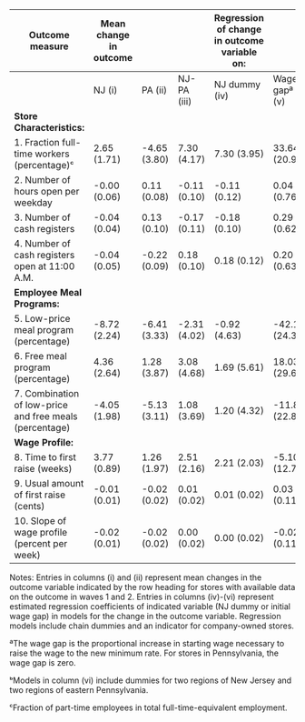 | Outcome measure | Mean change in outcome | | | Regression of change in outcome variable on: | | |
|---|---|---|---|---|---|---|
| | NJ (i) | PA (ii) | NJ-PA (iii) | NJ dummy (iv) | Wage gapª (v) | Wage gapᵇ (vi) |
| **Store Characteristics:** | | | | | | |
| 1. Fraction full-time workers (percentage)ᶜ | 2.65 (1.71) | -4.65 (3.80) | 7.30 (4.17) | 7.30 (3.95) | 33.64 (20.95) | 20.28 (24.35) |
| 2. Number of hours open per weekday | -0.00 (0.06) | 0.11 (0.08) | -0.11 (0.10) | -0.11 (0.12) | 0.04 (0.76) | -0.24 (0.65) |
| 3. Number of cash registers | -0.04 (0.04) | 0.13 (0.10) | -0.17 (0.11) | -0.18 (0.10) | 0.29 (0.62) | -0.31 (0.53) |
| 4. Number of cash registers open at 11:00 Α.Μ. | -0.04 (0.05) | -0.22 (0.09) | 0.18 (0.10) | 0.18 (0.12) | 0.20 (0.63) | -0.44 (0.74) |
| **Employee Meal Programs:** | | | | | | |
| 5. Low-price meal program (percentage) | -8.72 (2.24) | -6.41 (3.33) | -2.31 (4.02) | -0.92 (4.63) | -42.18 (24.39) | -52.34 (28.67) |
| 6. Free meal program (percentage) | 4.36 (2.64) | 1.28 (3.87) | 3.08 (4.68) | 1.69 (5.61) | 18.03 (29.65) | 17.72 (34.82) |
| 7. Combination of low-price and free meals (percentage) | -4.05 (1.98) | -5.13 (3.11) | 1.08 (3.69) | 1.20 (4.32) | -11.87 (22.88) | -19.19 (26.81) |
| **Wage Profile:** | | | | | | |
| 8. Time to first raise (weeks) | 3.77 (0.89) | 1.26 (1.97) | 2.51 (2.16) | 2.21 (2.03) | -5.10 (12.74) | 4.02 (10.81) |
| 9. Usual amount of first raise (cents) | -0.01 (0.01) | -0.02 (0.02) | 0.01 (0.02) | 0.01 (0.02) | 0.03 (0.11) | 0.03 (0.13) |
| 10. Slope of wage profile (percent per week) | -0.02 (0.01) | -0.02 (0.02) | 0.00 (0.02) | 0.00 (0.02) | -0.02 (0.11) | -0.02 (0.13) |

Notes: Entries in columns (i) and (ii) represent mean changes in the outcome variable indicated by the row heading for stores with available data on the outcome in waves 1 and 2. Entries in columns (iv)-(vi) represent estimated regression coefficients of indicated variable (NJ dummy or initial wage gap) in models for the change in the outcome variable. Regression models include chain dummies and an indicator for company-owned stores.

ªThe wage gap is the proportional increase in starting wage necessary to raise the wage to the new minimum rate. For stores in Pennsylvania, the wage gap is zero.

ᵇModels in column (vi) include dummies for two regions of New Jersey and two regions of eastern Pennsylvania.

ᶜFraction of part-time employees in total full-time-equivalent employment.